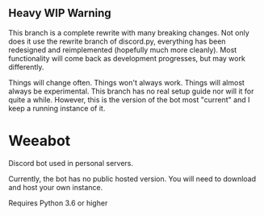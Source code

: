## Heavy WIP Warning
This branch is a complete rewrite with many breaking changes. Not only does it use the rewrite branch of discord.py, everything has been redesigned and reimplemented (hopefully much more cleanly). Most functionality will come back as development progresses, but may work differently.

Things will change often. Things won't always work. Things will almost always be experimental. This branch has no real setup guide nor will it for quite a while. However, this is the version of the bot most "current" and I keep a running instance of it.

# Weeabot
Discord bot used in personal servers.

Currently, the bot has no public hosted version. You will need to download and host your own instance.

Requires Python 3.6 or higher
